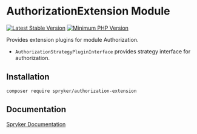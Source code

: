 # AuthorizationExtension Module
[![Latest Stable Version](https://poser.pugx.org/spryker/authorization-extension/v/stable.svg)](https://packagist.org/packages/spryker/authorization-extension)
[![Minimum PHP Version](https://img.shields.io/badge/php-%3E%3D%208.1-8892BF.svg)](https://php.net/)

Provides extension plugins for module Authorization.
- `AuthorizationStrategyPluginInterface` provides strategy interface for authorization.

## Installation

```
composer require spryker/authorization-extension
```

## Documentation

[Spryker Documentation](https://docs.spryker.com)

